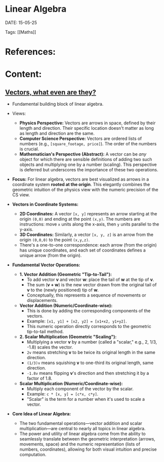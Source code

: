 
# Linear Algebra


DATE:  15-05-25


Tags:  [[Maths]]

# References:



# Content:


## [Vectors, what even are they?](https://www.youtube.com/watch?v=fNk_zzaMoSs&list=PLZHQObOWTQDPD3MizzM2xVFitgF8hE_ab&index=5) 

- Fundamental building block of linear algebra.

- Views:
	- **Physics Perspective:** Vectors are arrows in space, defined by their length and direction. Their specific location doesn't matter as long as length and direction are the same.
	- **Computer Science Perspective:** Vectors are ordered lists of numbers (e.g., `[square_footage, price]`). The order of the numbers is crucial.
	- **Mathematician's Perspective (Abstract):** A vector can be *any* object for which there are sensible definitions of adding two such objects and multiplying one by a number (scaling). This perspective is deferred but underscores the importance of these two operations.

- **Focus:** For linear algebra, vectors are best visualized as arrows in a coordinate system **rooted at the origin**. This elegantly combines the geometric intuition of the physics view with the numeric precision of the CS view.

* **Vectors in Coordinate Systems:**
    * **2D Coordinates:** A vector `[x, y]` represents an arrow starting at the origin `(0,0)` and ending at the point `(x,y)`. The numbers are instructions: move `x` units along the x-axis, then `y` units parallel to the y-axis.
    * **3D Coordinates:** Similarly, a vector `[x, y, z]` is an arrow from the origin `(0,0,0)` to the point `(x,y,z)`.
    * There's a one-to-one correspondence: each arrow (from the origin) has unique coordinates, and each set of coordinates defines a unique arrow (from the origin).

*   **Fundamental Vector Operations:**
    *   **1. Vector Addition (Geometric "Tip-to-Tail"):**
        *   To add vector **v** and vector **w**: place the tail of **w** at the tip of **v**.
        *   The sum (**v + w**) is the new vector drawn from the original tail of **v** to the (newly positioned) tip of **w**.
        *   Conceptually, this represents a sequence of movements or displacements.
    *   **Vector Addition (Numeric/Coordinate-wise):**
        *   This is done by adding the corresponding components of the vectors.
        *   Example: `[x1, y1] + [x2, y2] = [x1+x2, y1+y2]`.
        *   This numeric operation directly corresponds to the geometric tip-to-tail method.
    *   **2. Scalar Multiplication (Geometric "Scaling"):**
        *   Multiplying a vector **v** by a number (called a "scalar," e.g., 2, 1/3, -1.8) scales the vector.
        *   `2v` means stretching **v** to be twice its original length in the same direction.
        *   `(1/3)v` means squishing **v** to one-third its original length, same direction.
        *   `-1.8v` means flipping **v**'s direction and then stretching it by a factor of 1.8.
    *   **Scalar Multiplication (Numeric/Coordinate-wise):**
        *   Multiply each component of the vector by the scalar.
        *   Example: `c * [x, y] = [c*x, c*y]`.
        *   "Scalar" is the term for a number when it's used to scale a vector.

*   **Core Idea of Linear Algebra:**
    *   The two fundamental operations—vector addition and scalar multiplication—are central to nearly all topics in linear algebra.
    *   The power and utility of linear algebra come from the ability to seamlessly translate between the geometric interpretation (arrows, movements, space) and the numeric representation (lists of numbers, coordinates), allowing for both visual intuition and precise computation.

